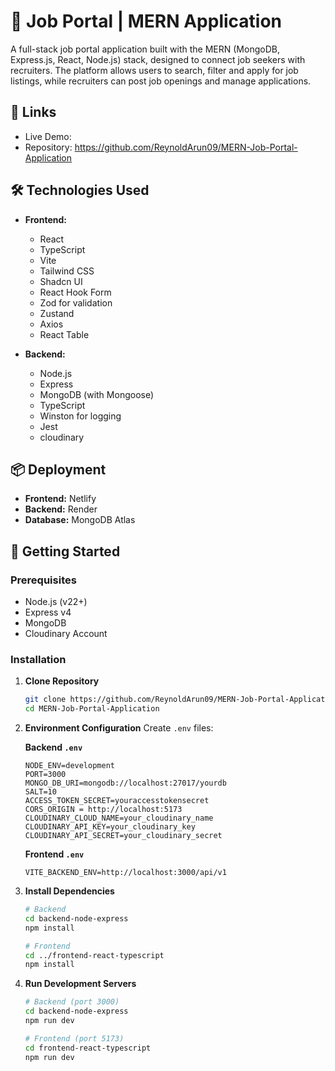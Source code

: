 # 🚀 Job Portal | MERN Application

A full-stack job portal application built with the MERN (MongoDB, Express.js, React, Node.js) stack, designed to connect job seekers with recruiters. The platform allows users to search, filter and apply for job listings, while recruiters can post job openings and manage applications.

## 🔗 Links

- Live Demo:
- Repository: https://github.com/ReynoldArun09/MERN-Job-Portal-Application

## 🛠️ Technologies Used

- **Frontend:**

  - React
  - TypeScript
  - Vite
  - Tailwind CSS
  - Shadcn UI
  - React Hook Form
  - Zod for validation
  - Zustand
  - Axios
  - React Table

- **Backend:**

  - Node.js
  - Express
  - MongoDB (with Mongoose)
  - TypeScript
  - Winston for logging
  - Jest
  - cloudinary

## 📦 Deployment

- **Frontend:** Netlify
- **Backend:** Render
- **Database:** MongoDB Atlas

## 🚀 Getting Started

### Prerequisites

- Node.js (v22+)
- Express v4
- MongoDB
- Cloudinary Account

### Installation

1. **Clone Repository**

   ```bash
   git clone https://github.com/ReynoldArun09/MERN-Job-Portal-Application.git
   cd MERN-Job-Portal-Application
   ```

2. **Environment Configuration**
   Create `.env` files:

   **Backend `.env`**

   ```env
   NODE_ENV=development
   PORT=3000
   MONGO_DB_URI=mongodb://localhost:27017/yourdb
   SALT=10
   ACCESS_TOKEN_SECRET=youraccesstokensecret
   CORS_ORIGIN = http://localhost:5173
   CLOUDINARY_CLOUD_NAME=your_cloudinary_name
   CLOUDINARY_API_KEY=your_cloudinary_key
   CLOUDINARY_API_SECRET=your_cloudinary_secret
   ```

   **Frontend `.env`**

   ```env
   VITE_BACKEND_ENV=http://localhost:3000/api/v1
   ```

3. **Install Dependencies**

   ```bash
   # Backend
   cd backend-node-express
   npm install

   # Frontend
   cd ../frontend-react-typescript
   npm install
   ```

4. **Run Development Servers**

   ```bash
   # Backend (port 3000)
   cd backend-node-express
   npm run dev

   # Frontend (port 5173)
   cd frontend-react-typescript
   npm run dev
   ```
